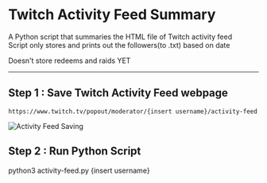 # Twitch Activity Feed Summary
A Python script that summaries the HTML file of Twitch activity feed   
Script only stores and prints out the followers(to .txt) based on date

Doesn't store redeems and raids YET

----

## Step 1 : Save Twitch Activity Feed webpage   
```https://www.twitch.tv/popout/moderator/{insert username}/activity-feed```

![Activity Feed Saving](https://media.giphy.com/media/YtZJ6v1TdZhfC7fvoV/giphy.gif)

## Step 2 : Run Python Script   
python3 activity-feed.py {insert username}
